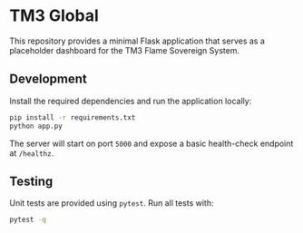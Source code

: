# TM3 Global

This repository provides a minimal Flask application that serves as a placeholder dashboard for the TM3 Flame Sovereign System.

## Development

Install the required dependencies and run the application locally:

```bash
pip install -r requirements.txt
python app.py
```

The server will start on port `5000` and expose a basic health-check endpoint at `/healthz`.

## Testing

Unit tests are provided using `pytest`. Run all tests with:

```bash
pytest -q
```
